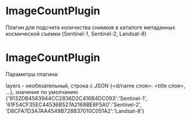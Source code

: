 ImageCountPlugin
===============

Плагин для подсчета количества снимков в каталоге метаданных космической съемки (Sentinel-1, Sentinel-2, Landsat-8)

ImageCountPlugin
===============

Параметры плагина:

layers - необязательный, строка с JSON {<d/name слоя>: <title слоя>, ...}, значение по умолчанию
        {'9132DB4583944CC2836D2C416B4DC093':'Sentinel-1', '61F54CF35EC44536B527A2168BE6F5A0':'Sentinel-2', 'D8CFA7D3A7AA4549B728B37010C051A2':'Landsat-8'} 

